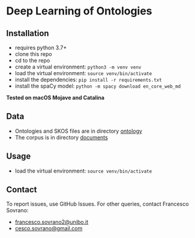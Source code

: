 Deep Learning of Ontologies
==========

## Installation

* requires python 3.7+
* clone this repo
* cd to the repo
* create a virtual environment: `python3 -m venv venv`
* load the virtual environment: `source venv/bin/activate`
* install the dependencies: `pip install -r requirements.txt`
* install the spaCy model: `python -m spacy download en_core_web_md`

**Tested on macOS Mojave and Catalina**

## Data

* Ontologies and SKOS files are in directory [ontology](ontology)
* The corpus is in directory [documents](documents)

## Usage

* load the virtual environment: `source venv/bin/activate`

## Contact

To report issues, use GitHub Issues. 
For other queries, contact Francesco Sovrano: 
* <francesco.sovrano2@unibo.it>
* <cesco.sovrano@gmail.com>
